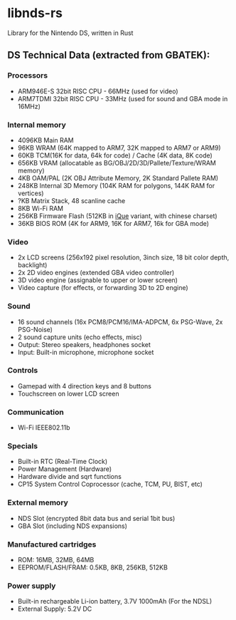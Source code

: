 # libnds-rs

Library for the Nintendo DS, written in Rust

## DS Technical Data (extracted from GBATEK):

### Processors
* ARM946E-S	32bit RISC CPU - 66MHz (used for video)
* ARM7TDMI	32bit RISC CPU - 33MHz (used for sound and GBA mode in 16MHz)

### Internal memory
* 4096KB	Main RAM
* 96KB		WRAM (64K mapped to ARM7, 32K mapped to ARM7 or ARM9)
* 60KB		TCM(16K for data, 64k for code) / Cache  (4K data, 8K code)
* 656KB		VRAM (allocatable as BG/OBJ/2D/3D/Pallete/Texture/WRAM memory)
* 4KB		OAM/PAL (2K OBJ Attribute Memory, 2K Standard Pallete RAM)
* 248KB		Internal 3D Memory (104K RAM for polygons, 144K RAM for vertices)
* ?KB		Matrix Stack, 48 scanline cache
* 8KB		Wi-Fi RAM
* 256KB		Firmware Flash (512KB in [iQue](https://en.wikipedia.org/wiki/IQue_Player) variant, with chinese charset)
* 36KB		BIOS ROM (4K for ARM9, 16K for ARM7, 16k for GBA mode)

### Video
* 2x LCD screens (256x192 pixel resolution, 3inch size, 18 bit color depth, backlight)
* 2x 2D video engines (extended GBA video controller)
* 3D video engine (assignable to upper or lower screen)
* Video capture (for effects, or forwarding 3D to 2D engine)

### Sound
* 16 sound channels (16x PCM8/PCM16/IMA-ADPCM, 6x PSG-Wave, 2x PSG-Noise)
* 2 sound capture units (echo effects, misc)
* Output: Stereo speakers, headphones socket
* Input: Built-in microphone, microphone socket

### Controls
* Gamepad with 4 direction keys and 8 buttons
* Touchscreen on lower LCD screen

### Communication
* Wi-Fi IEEE802.11b

### Specials
* Built-in RTC (Real-Time Clock)
* Power Management (Hardware)
* Hardware divide and sqrt functions
* CP15 System Control Coprocessor (cache, TCM, PU, BIST, etc)

### External memory
* NDS Slot (encrypted 8bit data bus and serial 1bit bus)
* GBA Slot (including NDS expansions)

### Manufactured cartridges
* ROM: 16MB, 32MB, 64MB
* EEPROM/FLASH/FRAM: 0.5KB, 8KB, 256KB, 512KB 

### Power supply
* Built-in rechargeable Li-ion battery, 3.7V 1000mAh (For the NDSL)
* External Supply: 5.2V DC
